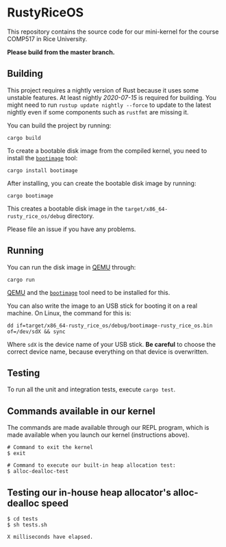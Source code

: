 # RustyRiceOS

This repository contains the source code for our mini-kernel for the course COMP517 in Rice University.

**Please build from the master branch.**

## Building

This project requires a nightly version of Rust because it uses some unstable features. At least nightly _2020-07-15_ is required for building. You might need to run `rustup update nightly --force` to update to the latest nightly even if some components such as `rustfmt` are missing it.

You can build the project by running:

```
cargo build
```

To create a bootable disk image from the compiled kernel, you need to install the [`bootimage`] tool:

[`bootimage`]: https://github.com/rust-osdev/bootimage

```
cargo install bootimage
```

After installing, you can create the bootable disk image by running:

```
cargo bootimage
```

This creates a bootable disk image in the `target/x86_64-rusty_rice_os/debug` directory.

Please file an issue if you have any problems.

## Running

You can run the disk image in [QEMU] through:

[QEMU]: https://www.qemu.org/

```
cargo run
```

[QEMU] and the [`bootimage`] tool need to be installed for this.

You can also write the image to an USB stick for booting it on a real machine. On Linux, the command for this is:

```
dd if=target/x86_64-rusty_rice_os/debug/bootimage-rusty_rice_os.bin of=/dev/sdX && sync
```

Where `sdX` is the device name of your USB stick. **Be careful** to choose the correct device name, because everything on that device is overwritten.

## Testing

To run all the unit and integration tests, execute `cargo test`.

## Commands available in our kernel
The commands are made available through our REPL program, which is made available when you launch our kernel (instructions above).
```
# Command to exit the kernel
$ exit 

# Command to execute our built-in heap allocation test:
$ alloc-dealloc-test
```

## Testing our in-house heap allocator's alloc-dealloc speed
```
$ cd tests
$ sh tests.sh

X milliseconds have elapsed.

```
